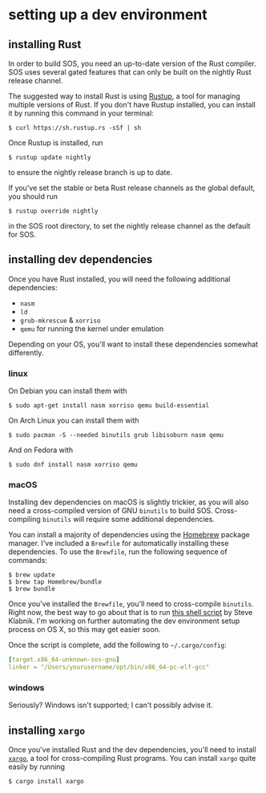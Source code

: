 setting up a dev environment
============================

installing Rust
---------------

In order to build SOS, you need an up-to-date version of the Rust compiler. SOS uses several gated features that can only be built on the nightly Rust release channel.

The suggested way to install Rust is using [Rustup](https://www.rustup.rs), a tool for managing multiple versions of Rust. If you don't have Rustup installed, you can install it by running this command in your terminal:
```
$ curl https://sh.rustup.rs -sSf | sh
```

Once Rustup is installed, run
```
$ rustup update nightly
```

to ensure the nightly release branch is up to date.

If you've set the stable or beta Rust release channels as the global default, you should run
```
$ rustup override nightly
```
in the SOS root directory, to set the nightly release channel as the default for SOS.

installing dev dependencies
---------------------------

Once you have Rust installed, you will need the following additional dependencies:
+ `nasm`
+ `ld`
+ `grub-mkrescue` & `xorriso`
+ `qemu` for running the kernel under emulation

Depending on your OS, you'll want to install these dependencies somewhat differently.

### linux

On Debian you can install them with

```
$ sudo apt-get install nasm xorriso qemu build-essential
```
On Arch Linux you can install them with
```
$ sudo pacman -S --needed binutils grub libisoburn nasm qemu
```
And on Fedora with
```
$ sudo dnf install nasm xorriso qemu
```

### macOS

Installing dev dependencies on macOS is slightly trickier, as you will also need a cross-compiled version of GNU `binutils` to build SOS. Cross-compiling `binutils` will require some additional dependencies.

You can install a majority of dependencies using the [Homebrew](https://github.com/Homebrew/brew) package manager. I've included a `Brewfile` for automatically installing these dependencies. To use the `Brewfile`, run the following sequence of commands:

```
$ brew update
$ brew tap Homebrew/bundle
$ brew bundle
```

Once you've installed the `Brewfile`, you'll need to cross-compile `binutils`. Right now, the best way to go about that is to run [this shell script](http://intermezzos.github.io/book/appendix/osx-install.html) by Steve Klabnik. I'm working on further automating the dev environment setup process on OS X, so this may get easier soon.

Once the script is complete, add the following to `~/.cargo/config`:
```yaml
[target.x86_64-unknown-sos-gnu]
linker = "/Users/yourusername/opt/bin/x86_64-pc-elf-gcc"
```

### windows
Seriously?
Windows isn't supported; I can't possibly advise it.

installing `xargo`
-----------------

Once you've installed Rust and the dev dependencies, you'll need to install [`xargo`](https://github.com/japaric/xargo), a tool for cross-compiling Rust programs. You can install `xargo` quite easily by running
```
$ cargo install xargo
```
